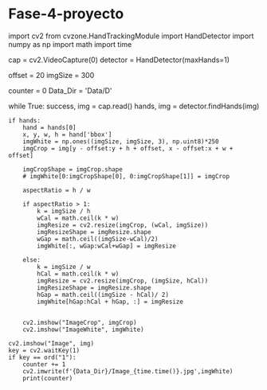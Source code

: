 # Fase-4-proyecto
import cv2
from cvzone.HandTrackingModule import HandDetector 
import numpy as np
import math
import time

cap = cv2.VideoCapture(0)
detector = HandDetector(maxHands=1)

offset = 20 
imgSize = 300

counter = 0
Data_Dir = 'Data/D'

while True:
    success, img = cap.read()
    hands, img = detector.findHands(img)
    
    if hands:
        hand = hands[0]
        x, y, w, h = hand['bbox']
        imgWhite = np.ones((imgSize, imgSize, 3), np.uint8)*250
        imgCrop = img[y - offset:y + h + offset, x - offset:x + w + offset]

        imgCropShape = imgCrop.shape
        # imgWhite[0:imgCropShape[0], 0:imgCropShape[1]] = imgCrop
        
        aspectRatio = h / w 
        
        if aspectRatio > 1:
            k = imgSize / h
            wCal = math.ceil(k * w)
            imgResize = cv2.resize(imgCrop, (wCal, imgSize))
            imgResizeShape = imgResize.shape
            wGap = math.ceil((imgSize-wCal)/2)
            imgWhite[:, wGap:wCal+wGap] = imgResize
            
        else:
            k = imgSize / w
            hCal = math.ceil(k * w)
            imgResize = cv2.resize(imgCrop, (imgSize, hCal))
            imgResizeShape = imgResize.shape
            hGap = math.ceil((imgSize - hCal)/ 2)
            imgWhite[hGap:hCal + hGap, :] = imgResize
            

        cv2.imshow("ImageCrop", imgCrop)
        cv2.imshow("ImageWhite", imgWhite)
        
    cv2.imshow("Image", img)
    key = cv2.waitKey(1)
    if key == ord("1"):
        counter += 1
        cv2.imwrite(f'{Data_Dir}/Image_{time.time()}.jpg',imgWhite)
        print(counter)
        
        
